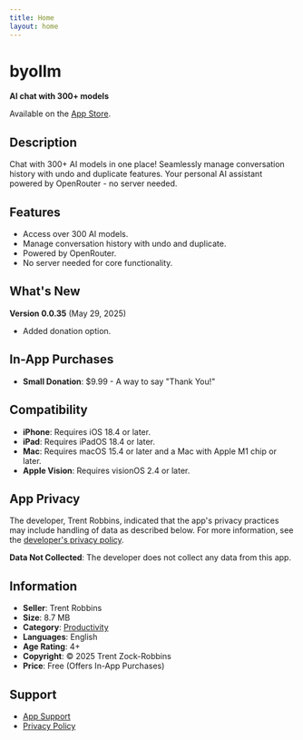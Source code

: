 ```yaml
---
title: Home
layout: home
---
```


# byollm

**AI chat with 300+ models**

Available on the [App Store](https://apps.apple.com/us/app/byollm/id6745411393).

## Description

Chat with 300+ AI models in one place! Seamlessly manage conversation history with undo and duplicate features. Your personal AI assistant powered by OpenRouter - no server needed.

## Features

- Access over 300 AI models.
- Manage conversation history with undo and duplicate.
- Powered by OpenRouter.
- No server needed for core functionality.

## What's New

**Version 0.0.35** (May 29, 2025)
- Added donation option.

## In-App Purchases

- **Small Donation**: \$9.99 - A way to say "Thank You!"

## Compatibility

- **iPhone**: Requires iOS 18.4 or later.
- **iPad**: Requires iPadOS 18.4 or later.
- **Mac**: Requires macOS 15.4 or later and a Mac with Apple M1 chip or later.
- **Apple Vision**: Requires visionOS 2.4 or later.

## App Privacy

The developer, Trent Robbins, indicated that the app's privacy practices may include handling of data as described below. For more information, see the [developer's privacy policy](https://robbintt.github.io/outlines/docs/byollm_static/byollm-privacy-policy-html.html).

**Data Not Collected**: The developer does not collect any data from this app.

## Information

- **Seller**: Trent Robbins
- **Size**: 8.7 MB
- **Category**: [Productivity](https://itunes.apple.com/us/genre/id6007)
- **Languages**: English
- **Age Rating**: 4+
- **Copyright**: © 2025 Trent Zock-Robbins
- **Price**: Free (Offers In-App Purchases)

## Support

- [App Support](https://robbintt.github.io/outlines/docs/byollm_static/byollm-privacy-policy-html.html)
- [Privacy Policy](privacy-policy-temp.html)
